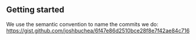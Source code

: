 ## Getting started

We use the semantic convention to name the commits we do: https://gist.github.com/joshbuchea/6f47e86d2510bce28f8e7f42ae84c716
